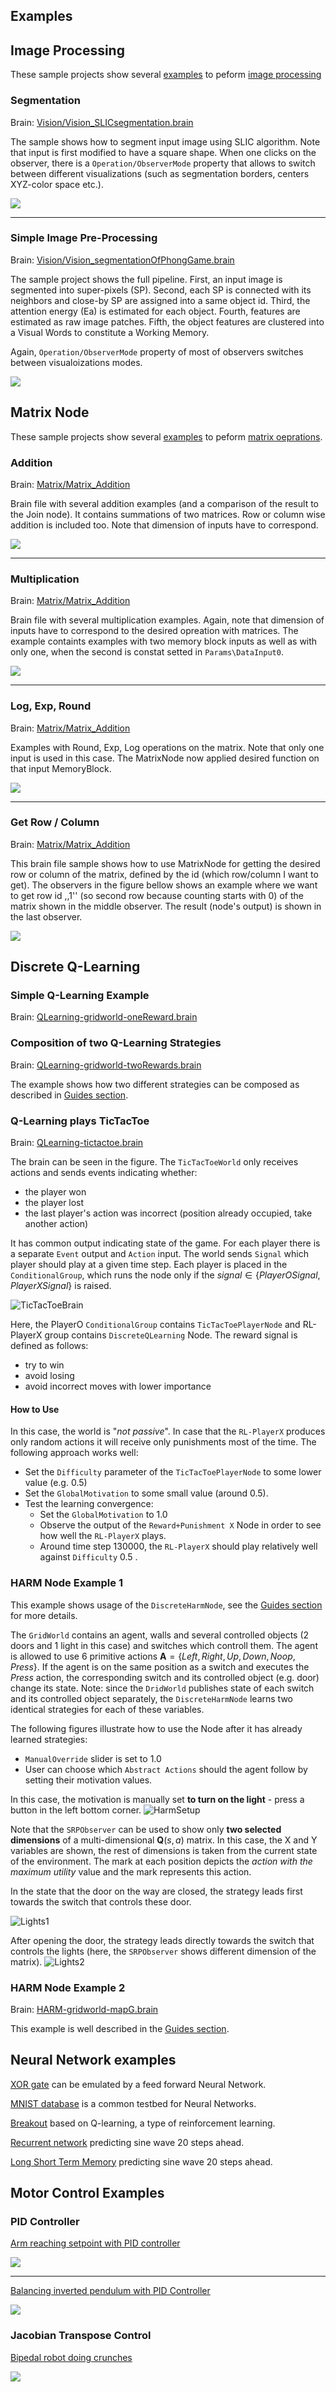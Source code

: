## Examples




## Image Processing

These sample projects show several [examples](https://github.com/KeenSoftwareHouse/BrainSimulatorSampleProjects/tree/master/Vision) to peform [image processing](guides/improc.md)

### Segmentation
Brain: [Vision/Vision_SLICsegmentation.brain](https://github.com/KeenSoftwareHouse/BrainSimulatorSampleProjects/blob/master/Vision/Vision_SLICsegmentation.brain)

The sample shows how to segment input image using SLIC algorithm. Note that input is first modified to have a square shape. When one clicks on the observer, there is a `Operation/ObserverMode` property that allows to switch between different visualizations (such as segmentation borders, centers XYZ-color space etc.).

![](img/vision_ex_SLIC.PNG)

---

### Simple Image Pre-Processing

Brain: [Vision/Vision_segmentationOfPhongGame.brain](https://github.com/KeenSoftwareHouse/BrainSimulatorSampleProjects/blob/master/Vision/Vision_segmentationOfPhongGame.brain)

The sample project shows the full pipeline. First, an input image is segmented into super-pixels (SP). Second, each SP is connected with its neighbors and close-by SP are assigned into a same object id. Third, the attention energy (Ea) is estimated for each object. Fourth, features are estimated as raw image patches. Fifth, the object features are clustered into a Visual Words to constitute a Working Memory.

Again, `Operation/ObserverMode` property of most of observers switches between visualoizations modes.

![](img/vision_ex_pong.PNG)


## Matrix Node

These sample projects show several [examples](https://github.com/KeenSoftwareHouse/BrainSimulatorSampleProjects/tree/master/Matrix) to peform [matrix oeprations](guides/matrix.md).


### Addition

Brain: [Matrix/Matrix_Addition](https://github.com/KeenSoftwareHouse/BrainSimulatorSampleProjects/blob/master/Matrix/Matrix_Addition.brain)

Brain file with several addition examples (and a comparison of the result to the Join node).
It contains summations of two matrices. Row or column wise addition is included too. Note that dimension of inputs have to correspond.

![](img/matrix_ex_add.PNG)

---

### Multiplication

Brain: [Matrix/Matrix_Addition](https://github.com/KeenSoftwareHouse/BrainSimulatorSampleProjects/blob/master/Matrix/Matrix_Addition.brain)


Brain file with several multiplication examples.
Again, note that dimension of inputs have to correspond to the desired opreation with matrices. The example containts examples with
two memory block inputs as well as with only one, when the second is constat setted in `Params\DataInput0`.

![](img/matrix_ex_multipl.PNG)

---

### Log, Exp, Round

Brain: [Matrix/Matrix_Addition](https://github.com/KeenSoftwareHouse/BrainSimulatorSampleProjects/blob/master/Matrix/Matrix_LogExpRound.brain)

Examples with Round, Exp, Log operations on the matrix. Note that only one input is used in this case. The MatrixNode now applied desired function on that input MemoryBlock.

![](img/matrix_ex_AbsExp.PNG)

---

### Get Row / Column

Brain: [Matrix/Matrix_Addition](https://github.com/KeenSoftwareHouse/BrainSimulatorSampleProjects/blob/master/Matrix/Matrix_getRowCol.brain)

This brain file sample shows how to use MatrixNode for getting the desired row or column of the matrix, defined by the id (which row/column I want to get). The observers in the figure bellow shows an example where we want to get row id ,,1'' (so second row because counting starts with 0) of the matrix shown in the middle observer. The result (node's output) is shown in the last observer.

![](img/matrix_ex_getRowCol.PNG)




## Discrete Q-Learning

### <a name="qlearningSimple"> Simple Q-Learning Example </a>
Brain:  [QLearning-gridworld-oneReward.brain](https://github.com/KeenSoftwareHouse/BrainSimulatorSampleProjects/blob/master/DiscreteQLearning/QLearning-gridworld-oneReward.brain)

### <a name="qlearningTwoNodes"> Composition of two Q-Learning Strategies </a>

Brain: [QLearning-gridworld-twoRewards.brain](https://github.com/KeenSoftwareHouse/BrainSimulatorSampleProjects/blob/master/DiscreteQLearning/QLearning-gridworld-twoRewards.brain)

The example shows how two different strategies can be composed as described in [Guides section](guides/discreteqlearning.md#harmNode).

### <a name="qlearningTicTacToe"> Q-Learning plays TicTacToe </a>

Brain: [QLearning-tictactoe.brain](https://github.com/KeenSoftwareHouse/BrainSimulatorSampleProjects/blob/master/DiscreteQLearning/QLearning-tictactoe.brain)

The brain can be seen in the figure. The `TicTacToeWorld` only receives actions and sends events indicating whether:

  * the player won
  * the player lost
  * the last player's action was incorrect (position already occupied, take another action)

It has common output indicating state of the game. For each player there is a separate `Event` output and `Action` input. The world sends `Signal` which player should play at a given time step. Each player is placed in the `ConditionalGroup`, which runs the node only if the $signal \in \lbrace PlayerOSignal, PlayerXSignal \rbrace$ is raised.

![TicTacToeBrain](img/ticTacToeBrain.PNG)

Here, the PlayerO `ConditionalGroup` contains `TicTacToePlayerNode` and RL-PlayerX group contains `DiscreteQLearning` Node. The reward signal is defined as follows:

  * try to win
  * avoid losing
  * avoid incorrect moves with lower importance


#### <a name="ticTacToeHowToUse"> How to Use </a>

In this case, the world is "*not passive*". In case that the `RL-PlayerX` produces only random actions it will receive  only punishments most of the time. The following approach works well:

  * Set the `Difficulty` parameter of the `TicTacToePlayerNode` to some lower value (e.g. 0.5)
  * Set the `GlobalMotivation` to some small value (around 0.5).
  * Test the learning convergence:
    * Set the `GlobalMotivation` to 1.0
    * Observe the output of the `Reward+Punishment X` Node in order to see how well the `RL-PlayerX` plays.
    * Around time step 130000, the `RL-PlayerX` should play relatively well against `Difficulty` 0.5 .


### <a name="harmMapG"> HARM Node Example 1 </a>

This example shows usage of the `DiscreteHarmNode`, see the [Guides section](guides/discreteqlearning.md#harmNode) for more details.

The `GridWorld` contains an agent, walls and several controlled objects (2 doors and 1 light in this case) and switches which controll them. The agent is allowed to use 6 primitive actions $\mathbf{A}=\lbrace Left, Right, Up, Down, Noop, Press \rbrace$. If the agent is on the same position as a switch and executes the $Press$ action, the corresponding switch and its controlled object (e.g. door) change its state. Note: since the `DridWorld` publishes state of each switch and its controlled object separately, the `DiscreteHarmNode` learns two identical strategies for each of these variables.

The following figures illustrate how to use the Node after it has already learned strategies:

  * `ManualOverride` slider is set to 1.0
  * User can choose which `Abstract Actions` should the agent follow by setting their motivation values.


In this case, the motivation is manually set **to turn on the light** - press a button in the left bottom corner.
![HarmSetup](img/harm.PNG)

Note that the `SRPObserver` can be used to show only **two selected dimensions** of a multi-dimensional $\mathbf{Q}(s,a)$ matrix. In this case, the X and Y variables are shown, the rest of dimensions is taken from the current state of the environment. The mark at each position depicts the *action with the maximum utility* value and the mark represents this action.

In the state that the door on the way are closed, the strategy leads first towards the switch that controls these door.

![Lights1](img/harm-lights1.PNG)

After opening the door, the strategy leads directly towards the switch that controls the lights (here, the `SRPObserver` shows different dimension of the matrix).
![Lights2](img/harm-lights2.PNG)




### <a name="harmMapE"> HARM Node Example 2 </a>


Brain: [HARM-gridworld-mapG.brain](https://github.com/KeenSoftwareHouse/BrainSimulatorSampleProjects/blob/master/DiscreteQLearning/HARM-gridworld-mapG.brain)

This example is well described in the [Guides section](guides/discreteqlearning.md#harmNode).

## Neural Network examples
[XOR gate](https://github.com/KeenSoftwareHouse/BrainSimulatorSampleProjects/blob/master/NeuralNetworks/Xor.brain) can be emulated by a feed forward Neural Network.<br>

[MNIST database](https://github.com/KeenSoftwareHouse/BrainSimulatorSampleProjects/blob/master/NeuralNetworks/Mnist.brain) is a common testbed for Neural Networks.<br>

[Breakout](https://github.com/KeenSoftwareHouse/BrainSimulatorSampleProjects/blob/master/NeuralNetworks/Breakout.brain) based on Q-learning, a type of reinforcement learning.

[Recurrent network](https://github.com/KeenSoftwareHouse/BrainSimulatorSampleProjects/blob/master/NeuralNetworks/RNN_sine.brain) predicting sine wave 20 steps ahead.

[Long Short Term Memory](https://github.com/KeenSoftwareHouse/BrainSimulatorSampleProjects/blob/master/NeuralNetworks/LSTM_sine.brain) predicting sine wave 20 steps ahead.

## Motor Control Examples ##

### PID Controller ###
[Arm reaching setpoint with PID controller](https://github.com/KeenSoftwareHouse/BrainSimulatorSampleProjects/blob/master/Motor/pid_arm_setpoint.brain)

![](img/pid_arm_setpoint.png)

---

[Balancing inverted pendulum with PID Controller](https://github.com/KeenSoftwareHouse/BrainSimulatorSampleProjects/blob/master/Motor/pid_pendulum.brain)

![](img/pid_pendulum.png)

### Jacobian Transpose Control ###

[Bipedal robot doing crunches](https://github.com/KeenSoftwareHouse/BrainSimulatorSampleProjects/blob/master/Motor/jtc_bipedal.brain)

![](img/jtc_bipedal.png)

